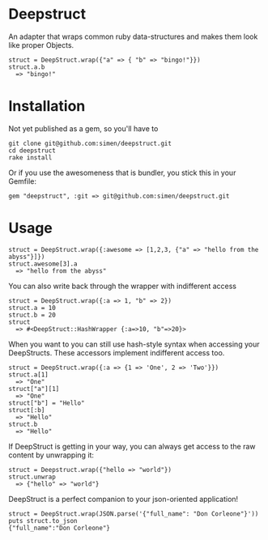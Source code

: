 Deepstruct
==========

An adapter that wraps common ruby data-structures and makes them look like proper Objects.

    struct = DeepStruct.wrap({"a" => { "b" => "bingo!"}})
    struct.a.b
      => "bingo!"


Installation
============

Not yet published as a gem, so you'll have to

    git clone git@github.com:simen/deepstruct.git
    cd deepstruct
    rake install

Or if you use the awesomeness that is bundler, you stick this in your Gemfile:

    gem "deepstruct", :git => git@github.com:simen/deepstruct.git

Usage
=====

    struct = DeepStruct.wrap({:awesome => [1,2,3, {"a" => "hello from the abyss"}]})
    struct.awesome[3].a
      => "hello from the abyss"

You can also write back through the wrapper with indifferent access

    struct = DeepStruct.wrap({:a => 1, "b" => 2})
    struct.a = 10
    struct.b = 20
    struct
      => #<DeepStruct::HashWrapper {:a=>10, "b"=>20}> 

When you want to you can still use hash-style syntax when accessing your DeepStructs. These accessors implement indifferent access too.

    struct = DeepStruct.wrap({:a => {1 => 'One', 2 => 'Two'}})
    struct.a[1]
      => "One"
    struct["a"][1]
      => "One"
    struct["b"] = "Hello"
    struct[:b]
      => "Hello"
    struct.b
      => "Hello"

If DeepStruct is getting in your way, you can always get access to the raw content by unwrapping it:

    struct = Deepstruct.wrap({"hello => "world"})
    struct.unwrap
      => {"hello" => "world"}
  
DeepStruct is a perfect companion to your json-oriented application!

    struct = DeepStruct.wrap(JSON.parse('{"full_name": "Don Corleone"}'))
    puts struct.to_json
    {"full_name":"Don Corleone"}
